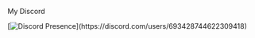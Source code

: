 My Discord


[![Discord Presence](https://lanyard-profile-readme.vercel.app/api/693428744622309418?theme=dark&bg=000000&animated=false&hideDiscrim=true&borderRadius=30px&idleMessage=Probably%20doing%20something%20else...)](https://discord.com/users/693428744622309418)
